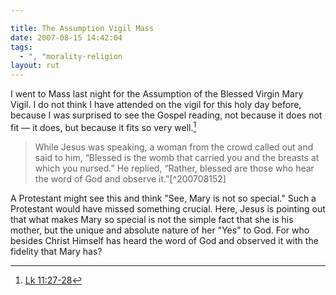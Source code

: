 ```yaml
---

title: The Assumption Vigil Mass
date: 2007-08-15 14:42:04
tags:
  - ", "morality-religion
layout: rut
---
```


I went to Mass last night for the Assumption of the Blessed Virgin Mary Vigil.  I do not think I have attended on the vigil for this holy day before, because I was surprised to see the Gospel reading, not because it does not fit &mdash; it does, but because it fits so very well.[^200708151] 
<blockquote markdown="1">While Jesus was speaking,
a woman from the crowd called out and said to him,
“Blessed is the womb that carried you
and the breasts at which you nursed.”
He replied,
“Rather, blessed are those
who hear the word of God and observe it.”[^200708152]</blockquote>

A Protestant might see this and think "See, Mary is not so special."  Such a Protestant would have missed something crucial.  Here, Jesus is pointing out that what makes Mary so special is not the simple fact that she is his mother, but the unique and absolute nature of her "Yes" to God.  For who besides Christ Himself has heard the word of God and observed it with the fidelity that Mary has? 

[^200708151]: [Lk 11:27-28](http://www.usccb.org/nab/bible/luke/luke11.htm#v27)
[^200708152]: Ibid.

